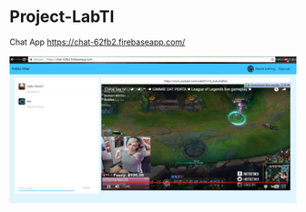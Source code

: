 # Project-LabTI
Chat App
https://chat-62fb2.firebaseapp.com/<br/><br/>
![Alt text](/livestreaming.png)
